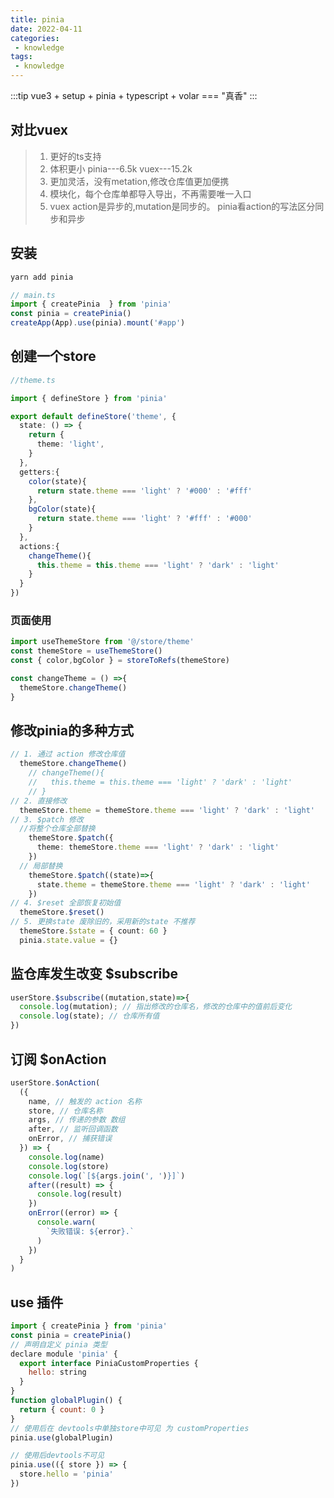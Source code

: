 ```yaml
---
title: pinia
date: 2022-04-11
categories:
 - knowledge
tags:
 - knowledge
---
```


:::tip
  vue3 + setup + pinia + typescript + volar === "真香"
:::

## 对比vuex

> 1. 更好的ts支持
> 2. 体积更小 pinia---6.5k   vuex---15.2k
> 3. 更加灵活，没有metation,修改仓库值更加便携
> 4. 模块化，每个仓库单都导入导出，不再需要唯一入口
> 5. vuex action是异步的,mutation是同步的。 pinia看action的写法区分同步和异步

## 安装

```ts
yarn add pinia

// main.ts
import { createPinia  } from 'pinia'
const pinia = createPinia()
createApp(App).use(pinia).mount('#app')
```

## 创建一个store 

```ts
//theme.ts

import { defineStore } from 'pinia'

export default defineStore('theme', {
  state: () => {
    return {
      theme: 'light',
    }
  },
  getters:{
    color(state){
      return state.theme === 'light' ? '#000' : '#fff'
    },
    bgColor(state){
      return state.theme === 'light' ? '#fff' : '#000'
    }
  },
  actions:{
    changeTheme(){
      this.theme = this.theme === 'light' ? 'dark' : 'light'
    }
  }
})
```

### 页面使用

```ts
import useThemeStore from '@/store/theme'
const themeStore = useThemeStore()
const { color,bgColor } = storeToRefs(themeStore)

const changeTheme = () =>{
  themeStore.changeTheme()
}
```

## 修改pinia的多种方式

```ts
// 1. 通过 action 修改仓库值
  themeStore.changeTheme()
    // changeTheme(){
    //   this.theme = this.theme === 'light' ? 'dark' : 'light'
    // }
// 2. 直接修改
  themeStore.theme = themeStore.theme === 'light' ? 'dark' : 'light'
// 3. $patch 修改 
  //将整个仓库全部替换
    themeStore.$patch({
      theme: themeStore.theme === 'light' ? 'dark' : 'light'
    })
  // 局部替换
    themeStore.$patch((state)=>{
      state.theme = themeStore.theme === 'light' ? 'dark' : 'light'
    })
// 4. $reset 全部恢复初始值
  themeStore.$reset()
// 5. 更换state 废除旧的，采用新的state 不推荐
  themeStore.$state = { count: 60 }
  pinia.state.value = {}
```

## 监仓库发生改变 $subscribe
```js
userStore.$subscribe((mutation,state)=>{
  console.log(mutation); // 指出修改的仓库名，修改的仓库中的值前后变化
  console.log(state); // 仓库所有值
})
```

## 订阅 $onAction

```js
userStore.$onAction(
  ({
    name, // 触发的 action 名称
    store, // 仓库名称
    args, // 传递的参数 数组
    after, // 监听回调函数
    onError, // 捕获错误
  }) => {
    console.log(name)
    console.log(store)
    console.log(`[${args.join(', ')}]`)
    after((result) => {
      console.log(result)
    })
    onError((error) => {
      console.warn(
        `失败错误: ${error}.`
      )
    })
  }
)
```

## use 插件

```js
import { createPinia } from 'pinia'
const pinia = createPinia()
// 声明自定义 pinia 类型
declare module 'pinia' {
  export interface PiniaCustomProperties {
    hello: string
  }
}
function globalPlugin() {
  return { count: 0 }
}
// 使用后在 devtools中单独store中可见 为 customProperties
pinia.use(globalPlugin)

// 使用后devtools不可见
pinia.use(({ store }) => {
  store.hello = 'pinia'
})
```
